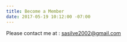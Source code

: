 ```yaml
---
title: Become a Member
date: 2017-05-19 10:12:00 -07:00
---
```


Please contact me at : [sasilve2002@gmail.com](mailto:sasilve2002@gmail.com)